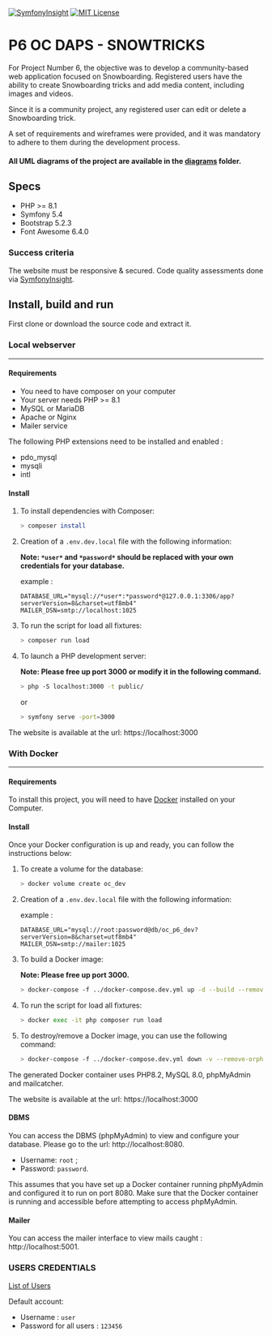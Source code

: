 [![SymfonyInsight](https://insight.symfony.com/projects/3ee1ad82-ce45-4266-a3d1-c29aa39b7c1a/mini.svg)](https://insight.symfony.com/projects/3ee1ad82-ce45-4266-a3d1-c29aa39b7c1a) [![MIT License](https://img.shields.io/badge/License-MIT-green.svg)](https://choosealicense.com/licenses/mit/)

# P6 OC DAPS - SNOWTRICKS

For Project Number 6, the objective was to develop a community-based web application focused on Snowboarding. Registered users have the ability to create Snowboarding tricks and add media content, including images and videos.

Since it is a community project, any registered user can edit or delete a Snowboarding trick.

A set of requirements and wireframes were provided, and it was mandatory to adhere to them during the development process.

#### All UML diagrams of the project are available in the [diagrams](https://github.com/MH-DevApp/OC_Projet_6/tree/develop/diagrams) folder.

## Specs

* PHP >= 8.1
* Symfony 5.4
* Bootstrap 5.2.3
* Font Awesome 6.4.0

### Success criteria
The website must be responsive & secured. Code quality assessments done via [SymfonyInsight](https://insight.symfony.com/projects/3ee1ad82-ce45-4266-a3d1-c29aa39b7c1a).

## Install, build and run

First clone or download the source code and extract it.

### Local webserver
___
#### Requirements
- You need to have composer on your computer
- Your server needs PHP >= 8.1
- MySQL or MariaDB
- Apache or Nginx
- Mailer service

The following PHP extensions need to be installed and enabled :
- pdo_mysql
- mysqli
- intl

#### Install

1. To install dependencies with Composer:

    ```bash
    > composer install
    ```

2. Creation of a `.env.dev.local` file with the following information:

   **Note: `*user*` and `*password*` should be replaced with your own credentials for your database.**

   example :

    ```dotenv
   DATABASE_URL="mysql://*user*:*password*@127.0.0.1:3306/app?serverVersion=8&charset=utf8mb4"
   MAILER_DSN=smtp://localhost:1025
    ```


3. To run the script for load all fixtures:

    ```bash
    > composer run load
    ```

7. To launch a PHP development server:

   **Note: Please free up port 3000 or modify it in the following command.**

    ```bash
    > php -S localhost:3000 -t public/
    ```
   
   or

   ```bash
   > symfony serve -port=3000
   ```

The website is available at the url: https://localhost:3000

### With Docker
___
#### Requirements
To install this project, you will need to have [Docker](https://www.docker.com/) installed on your Computer.

#### Install

Once your Docker configuration is up and ready, you can follow the instructions below:

1. To create a volume for the database:

    ```bash
    > docker volume create oc_dev
    ```

2. Creation of a `.env.dev.local` file with the following information:

   example :

    ```dotenv
   DATABASE_URL="mysql://root:password@db/oc_p6_dev?serverVersion=8&charset=utf8mb4"
   MAILER_DSN=smtp://mailer:1025
    ```

3. To build a Docker image:

   **Note: Please free up port 3000.**

    ```bash
    > docker-compose -f ../docker-compose.dev.yml up -d --build --remove-orphans
    ```

4. To run the script for load all fixtures:

    ```bash
    > docker exec -it php composer run load
    ```

5. To destroy/remove a Docker image, you can use the following command:

    ```bash
    > docker-compose -f ../docker-compose.dev.yml down -v --remove-orphans
    ```
The generated Docker container uses PHP8.2, MySQL 8.0, phpMyAdmin and mailcatcher.

The website is available at the url: https://localhost:3000

#### DBMS

You can access the DBMS (phpMyAdmin) to view and configure your database. Please go to the url: http://localhost:8080.

- Username: `root` ;
- Password: `password`.

This assumes that you have set up a Docker container running phpMyAdmin and configured it to run on port 8080. Make sure that the Docker container is running and accessible before attempting to access phpMyAdmin.

#### Mailer
You can access the mailer interface to view mails caught : http://localhost:5001.

### USERS CREDENTIALS
[List of Users](https://github.com/MH-DevApp/OC_Projet_6/blob/develop/src/DataFixtures/data/data-user.json)

Default account:
   - Username : `user`
   - Password for all users : `123456`

